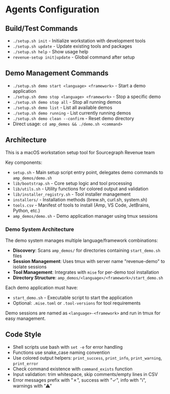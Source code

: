 # Agents Configuration

## Build/Test Commands

- `./setup.sh init` - Initialize workstation with development tools
- `./setup.sh update` - Update existing tools and packages  
- `./setup.sh help` - Show usage help
- `revenue-setup init|update` - Global command after setup

## Demo Management Commands

- `./setup.sh demo start <language> <framework>` - Start a demo application
- `./setup.sh demo stop <language> <framework>` - Stop a specific demo
- `./setup.sh demo stop all` - Stop all running demos
- `./setup.sh demo list` - List all available demos
- `./setup.sh demo running` - List currently running demos
- `./setup.sh demo clean --confirm` - Reset demo directory
- Direct usage: `cd amp_demos && ./demo.sh <command>`

## Architecture

This is a macOS workstation setup tool for Sourcegraph Revenue team

Key components:

- `setup.sh` - Main setup script entry point, delegates demo commands to `amp_demos/demo.sh`
- `lib/bootstrap.sh` - Core setup logic and tool processing
- `lib/utils.sh` - Utility functions for colored output and validation
- `lib/installer_registry.sh` - Tool installer management
- `installers/` - Installation methods (brew.sh, curl.sh, system.sh)
- `tools.csv` - Manifest of tools to install (Amp, VS Code, JetBrains, Python, etc.)
- `amp_demos/demo.sh` - Demo application manager using tmux sessions

### Demo System Architecture

The demo system manages multiple language/framework combinations:

- **Discovery**: Scans `amp_demos/` for directories containing `start_demo.sh` files
- **Session Management**: Uses tmux with server name "revenue-demo" to isolate sessions
- **Tool Management**: Integrates with `mise` for per-demo tool installation
- **Directory Structure**: `amp_demos/<language>/<framework>/start_demo.sh`

Each demo application must have:
- `start_demo.sh` - Executable script to start the application
- Optional: `.mise.toml` or `.tool-versions` for tool requirements

Demo sessions are named as `<language>-<framework>` and run in tmux for easy management.

## Code Style

- Shell scripts use bash with `set -e` for error handling
- Functions use snake_case naming convention
- Use colored output helpers: `print_success`, `print_info`, `print_warning`, `print_error`
- Check command existence with `command_exists` function
- Input validation: trim whitespace, skip comments/empty lines in CSV
- Error messages prefix with "✗", success with "✓", info with "ℹ", warnings with "⚠"
